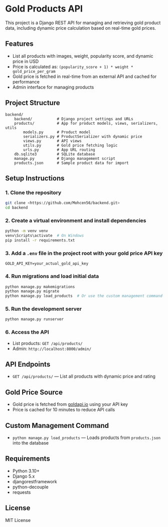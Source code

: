 # Gold Products API

This project is a Django REST API for managing and retrieving gold product data, including dynamic price calculation based on real-time gold prices.

## Features

- List all products with images, weight, popularity score, and dynamic price in USD
- Price is calculated as: `(popularity_score + 1) * weight * gold_price_per_gram`
- Gold price is fetched in real-time from an external API and cached for performance
- Admin interface for managing products

## Project Structure

```text
backend/
    backend/           # Django project settings and URLs
    products/          # App for product models, views, serializers, utils
        models.py      # Product model
        serializers.py # ProductSerializer with dynamic price
        views.py       # API views
        utils.py       # Gold price fetching logic
        urls.py        # App URL routing
    db.sqlite3         # SQLite database
    manage.py          # Django management script
    products.json      # Sample product data for import
```

## Setup Instructions

### 1. Clone the repository

```bash
git clone <https://github.com/Mohcen56/backend.git>
cd backend
```

### 2. Create a virtual environment and install dependencies

```bash
python -m venv venv
venv\Scripts\activate  # On Windows
pip install -r requirements.txt
```

### 3. Add a `.env` file in the project root with your gold price API key

```env
GOLD_API_KEY=your_actual_gold_api_key
```

### 4. Run migrations and load initial data

```bash
python manage.py makemigrations
python manage.py migrate
python manage.py load_products  # Or use the custom management command
```

### 5. Run the development server

```bash
python manage.py runserver
```

### 6. Access the API

- List products: `GET /api/products/`
- Admin: `http://localhost:8000/admin/`

## API Endpoints

- `GET /api/products/` — List all products with dynamic price and rating

## Gold Price Source

- Gold price is fetched from [goldapi.io](https://www.goldapi.io/) using your API key
- Price is cached for 10 minutes to reduce API calls

## Custom Management Command

- `python manage.py load_products` — Loads products from `products.json` into the database

## Requirements

- Python 3.10+
- Django 5.x
- djangorestframework
- python-decouple
- requests

## License

MIT License
